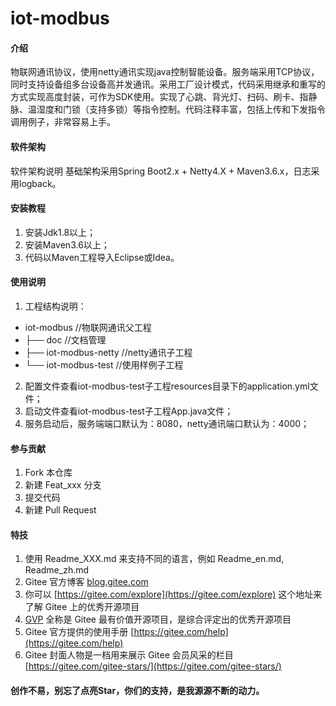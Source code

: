 # iot-modbus

#### 介绍
物联网通讯协议，使用netty通讯实现java控制智能设备。服务端采用TCP协议，同时支持设备组多台设备高并发通讯。采用工厂设计模式，代码采用继承和重写的方式实现高度封装，可作为SDK使用。实现了心跳、背光灯、扫码、刷卡、指静脉、温湿度和门锁（支持多锁）等指令控制。代码注释丰富，包括上传和下发指令调用例子，非常容易上手。

#### 软件架构
软件架构说明
基础架构采用Spring Boot2.x + Netty4.X + Maven3.6.x，日志采用logback。

#### 安装教程

1.  安装Jdk1.8以上；
2.  安装Maven3.6以上；
3.  代码以Maven工程导入Eclipse或Idea。

#### 使用说明

1.  工程结构说明：
- iot-modbus                //物联网通讯父工程
- ├── doc                   //文档管理
- ├── iot-modbus-netty      //netty通讯子工程
- └── iot-modbus-test       //使用样例子工程
2.  配置文件查看iot-modbus-test子工程resources目录下的application.yml文件；
3.  启动文件查看iot-modbus-test子工程App.java文件；
4.  服务启动后，服务端端口默认为：8080，netty通讯端口默认为：4000；

#### 参与贡献

1.  Fork 本仓库
2.  新建 Feat_xxx 分支
3.  提交代码
4.  新建 Pull Request

#### 特技

1.  使用 Readme\_XXX.md 来支持不同的语言，例如 Readme\_en.md, Readme\_zh.md
2.  Gitee 官方博客 [blog.gitee.com](https://blog.gitee.com)
3.  你可以 [https://gitee.com/explore](https://gitee.com/explore) 这个地址来了解 Gitee 上的优秀开源项目
4.  [GVP](https://gitee.com/gvp) 全称是 Gitee 最有价值开源项目，是综合评定出的优秀开源项目
5.  Gitee 官方提供的使用手册 [https://gitee.com/help](https://gitee.com/help)
6.  Gitee 封面人物是一档用来展示 Gitee 会员风采的栏目 [https://gitee.com/gitee-stars/](https://gitee.com/gitee-stars/)

#### 创作不易，别忘了点亮Star，你们的支持，是我源源不断的动力。
